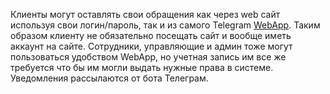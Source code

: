 Клиенты могут оставлять свои обращения как через web сайт используя свои логин/пароль, так и из самого Telegram [WebApp](https://core.telegram.org/bots/webapps). Таким образом клиенту не обязательно посещать сайт и вообще иметь аккаунт на сайте. Сотрудники, управляющие и админ тоже могут пользоваться удобством WebApp, но учетная запись им все же требуется что бы им могли выдать нужные права в системе. Уведомления рассылаются от бота Телеграм.
